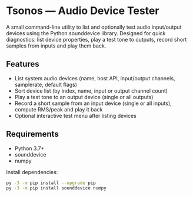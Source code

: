 # Tsonos — Audio Device Tester

A small command-line utility to list and optionally test audio input/output devices using the Python sounddevice library. Designed for quick diagnostics: list device properties, play a test tone to outputs, record short samples from inputs and play them back.

## Features

- List system audio devices (name, host API, input/output channels, samplerate, default flags)
- Sort device list (by index, name, input or output channel count)
- Play a test tone to an output device (single or all outputs)
- Record a short sample from an input device (single or all inputs), compute RMS/peak and play it back
- Optional interactive test menu after listing devices

## Requirements

- Python 3.7+
- sounddevice
- numpy

Install dependencies:

```bash
py -3 -m pip install --upgrade pip
py -3 -m pip install sounddevice numpy
```
